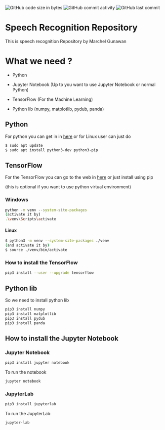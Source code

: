 ![GitHub code size in bytes](https://img.shields.io/github/languages/code-size/MarchelGunawan/Speech_Recognition)
![GitHub commit activity](https://img.shields.io/github/commit-activity/m/MarchelGunawan/Speech_Recognition)
![GitHub last commit](https://img.shields.io/github/last-commit/MarchelGunawan/Speech_Recognition)
# Speech Recognition Repository

This is speech recognition Repository by Marchel Gunawan

# What we need ?

- Python
  
- Jupyter Notebook (Up to you want to use Jupyter Notebook or normal Python)
  
- TensorFlow (For the Machine Learning)
  
- Python lib (numpy, matplotlib, pydub, panda)
  

## Python

For python you can get in in [here](https://www.python.org/) or for Linux user can just do

```bash
$ sudo apt update
$ sudo apt install python3-dev python3-pip
```

## TensorFlow

For the TensorFlow you can go to the web in [here](https://www.tensorflow.org/) or just install using pip

(this is optional if you want to use python virtual environment)

### Windows

```bash
python -m venv --system-site-packages
(activate it by)
.\venv\Scripts\activate
```

#### Linux

```bash
$ python3 -m venv --system-site-packages ./venv
(and activate it by)
$ source ./venv/bin/activate
```

### How to install the TensorFlow

```bash
pip3 install --user --upgrade tensorflow
```

## Python lib

So we need to install python lib

```bash
pip3 install numpy
pip3 install matplotlib
pip3 install pydub
pip3 install panda
```

## How to install the Jupyter Notebook

### Jupyter Notebook

```bash
pip3 install jupyter notebook 
```

To run the notebook

```bash
jupyter notebook
```

### JupyterLab

```bash
pip3 install jupyterlab
```

To run the JupyterLab

```bash
jupyter-lab
```
